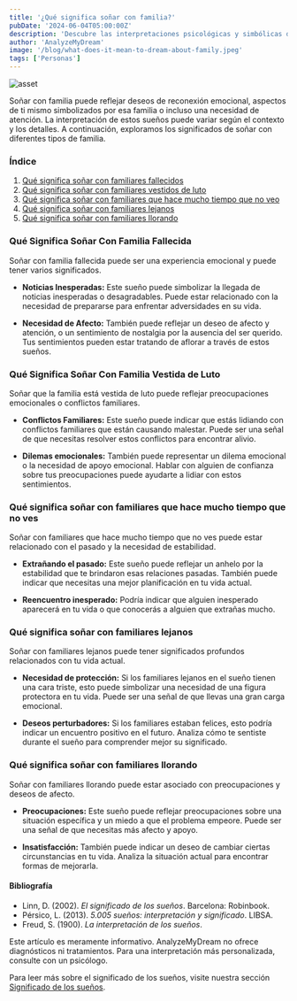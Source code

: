 ```yaml
---
title: '¿Qué significa soñar con familia?'
pubDate: '2024-06-04T05:00:00Z'
description: 'Descubre las interpretaciones psicológicas y simbólicas de los sueños sobre la familia, ya sea que estén muertos, lejos o llorando.'
author: 'AnalyzeMyDream'
image: '/blog/what-does-it-mean-to-dream-about-family.jpeg'
tags: ['Personas']
---
```


![asset](/blog/what-does-it-mean-to-dream-about-family.jpeg)

Soñar con familia puede reflejar deseos de reconexión emocional, aspectos de ti mismo simbolizados por esa familia o incluso una necesidad de atención. La interpretación de estos sueños puede variar según el contexto y los detalles. A continuación, exploramos los significados de soñar con diferentes tipos de familia.

### Índice

1. [Qué significa soñar con familiares fallecidos](#que-significa-sonar-con-familiares-fallecidos)
2. [Qué significa soñar con familiares vestidos de luto](#que-significa-sonar-con-familiares-vestidos-de-luto)
3. [Qué significa soñar con familiares que hace mucho tiempo que no veo](#que-significa-sonar-con-familiares-que-hace-mucho-tiempo-que-no-veo)
4. [Qué significa soñar con familiares lejanos](#que-significa-sonar-con-familiares-lejanos)
5. [Qué significa soñar con familiares llorando](#que-significa-sonar-con-familiares-llorando)


### Qué Significa Soñar Con Familia Fallecida

Soñar con familia fallecida puede ser una experiencia emocional y puede tener varios significados.

- **Noticias Inesperadas:** Este sueño puede simbolizar la llegada de noticias inesperadas o desagradables. Puede estar relacionado con la necesidad de prepararse para enfrentar adversidades en su vida.

- **Necesidad de Afecto:** También puede reflejar un deseo de afecto y atención, o un sentimiento de nostalgia por la ausencia del ser querido. Tus sentimientos pueden estar tratando de aflorar a través de estos sueños.

### Qué Significa Soñar Con Familia Vestida de Luto

Soñar que la familia está vestida de luto puede reflejar preocupaciones emocionales o conflictos familiares.

- **Conflictos Familiares:** Este sueño puede indicar que estás lidiando con conflictos familiares que están causando malestar. Puede ser una señal de que necesitas resolver estos conflictos para encontrar alivio.

- **Dilemas emocionales:** También puede representar un dilema emocional o la necesidad de apoyo emocional. Hablar con alguien de confianza sobre tus preocupaciones puede ayudarte a lidiar con estos sentimientos.

### Qué significa soñar con familiares que hace mucho tiempo que no ves

Soñar con familiares que hace mucho tiempo que no ves puede estar relacionado con el pasado y la necesidad de estabilidad.

- **Extrañando el pasado:** Este sueño puede reflejar un anhelo por la estabilidad que te brindaron esas relaciones pasadas. También puede indicar que necesitas una mejor planificación en tu vida actual.

- **Reencuentro inesperado:** Podría indicar que alguien inesperado aparecerá en tu vida o que conocerás a alguien que extrañas mucho.

### Qué significa soñar con familiares lejanos

Soñar con familiares lejanos puede tener significados profundos relacionados con tu vida actual.

- **Necesidad de protección:** Si los familiares lejanos en el sueño tienen una cara triste, esto puede simbolizar una necesidad de una figura protectora en tu vida. Puede ser una señal de que llevas una gran carga emocional.

- **Deseos perturbadores:** Si los familiares estaban felices, esto podría indicar un encuentro positivo en el futuro. Analiza cómo te sentiste durante el sueño para comprender mejor su significado.

### Qué significa soñar con familiares llorando

Soñar con familiares llorando puede estar asociado con preocupaciones y deseos de afecto.

- **Preocupaciones:** Este sueño puede reflejar preocupaciones sobre una situación específica y un miedo a que el problema empeore. Puede ser una señal de que necesitas más afecto y apoyo.

- **Insatisfacción:** También puede indicar un deseo de cambiar ciertas circunstancias en tu vida. Analiza la situación actual para encontrar formas de mejorarla.

#### Bibliografía

- Linn, D. (2002). *El significado de los sueños*. Barcelona: Robinbook.
- Pérsico, L. (2013). *5.005 sueños: interpretación y significado*. LIBSA.
- Freud, S. (1900). *La interpretación de los sueños*.

Este artículo es meramente informativo. AnalyzeMyDream no ofrece diagnósticos ni tratamientos. Para una interpretación más personalizada, consulte con un psicólogo.

Para leer más sobre el significado de los sueños, visite nuestra sección [Significado de los sueños](#).